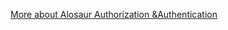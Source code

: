 [More about Alosaur Authorization &Authentication](https://github.com/alosaur/alosaur/tree/master/src/security/authorization)
